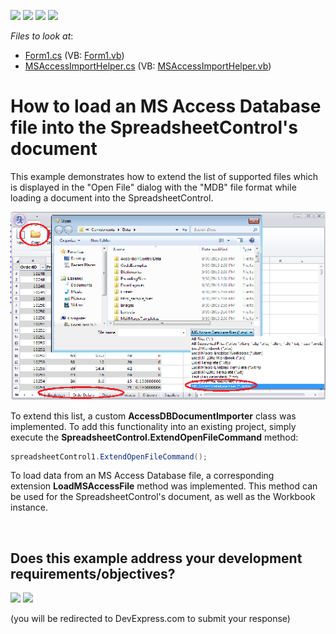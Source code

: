 <!-- default badges list -->
![](https://img.shields.io/endpoint?url=https://codecentral.devexpress.com/api/v1/VersionRange/128613778/15.2.4%2B)
[![](https://img.shields.io/badge/Open_in_DevExpress_Support_Center-FF7200?style=flat-square&logo=DevExpress&logoColor=white)](https://supportcenter.devexpress.com/ticket/details/T304456)
[![](https://img.shields.io/badge/📖_How_to_use_DevExpress_Examples-e9f6fc?style=flat-square)](https://docs.devexpress.com/GeneralInformation/403183)
[![](https://img.shields.io/badge/💬_Leave_Feedback-feecdd?style=flat-square)](#does-this-example-address-your-development-requirementsobjectives)
<!-- default badges end -->
<!-- default file list -->
*Files to look at*:

* [Form1.cs](./CS/WindowsFormsApplication1/Form1.cs) (VB: [Form1.vb](./VB/WindowsFormsApplication1/Form1.vb))
* [MSAccessImportHelper.cs](./CS/WindowsFormsApplication1/MSAccessImportHelper.cs) (VB: [MSAccessImportHelper.vb](./VB/WindowsFormsApplication1/MSAccessImportHelper.vb))
<!-- default file list end -->
# How to load an MS Access Database file into the SpreadsheetControl's document


<p>This example demonstrates how to extend the list of supported files which is displayed in the "Open File" dialog with the "MDB" file format while loading a document into the SpreadsheetControl.</p>
<img src="https://raw.githubusercontent.com/DevExpress-Examples/how-to-load-an-ms-access-database-file-into-the-spreadsheetcontrols-document-t304456/15.2.4+/media/905af7e1-7bf3-11e5-80bf-00155d62480c.png"><br />
<p>To extend this list, a custom <strong>AccessDBDocumentImporter</strong> class was implemented. To add this functionality into an existing project, simply execute the <strong>SpreadsheetControl.ExtendOpenFileCommand</strong> method:</p>


```cs
spreadsheetControl1.ExtendOpenFileCommand();

```


<p>To load data from an MS Access Database file, a corresponding extension <strong>LoadMSAccessFile</strong> method was implemented. This method can be used for the SpreadsheetControl's document, as well as the Workbook instance.</p>

<br/>


<!-- feedback -->
## Does this example address your development requirements/objectives?

[<img src="https://www.devexpress.com/support/examples/i/yes-button.svg"/>](https://www.devexpress.com/support/examples/survey.xml?utm_source=github&utm_campaign=winforms-spreadsheet-load-an-ms-access-database-file-into-the-document&~~~was_helpful=yes) [<img src="https://www.devexpress.com/support/examples/i/no-button.svg"/>](https://www.devexpress.com/support/examples/survey.xml?utm_source=github&utm_campaign=winforms-spreadsheet-load-an-ms-access-database-file-into-the-document&~~~was_helpful=no)

(you will be redirected to DevExpress.com to submit your response)
<!-- feedback end -->
